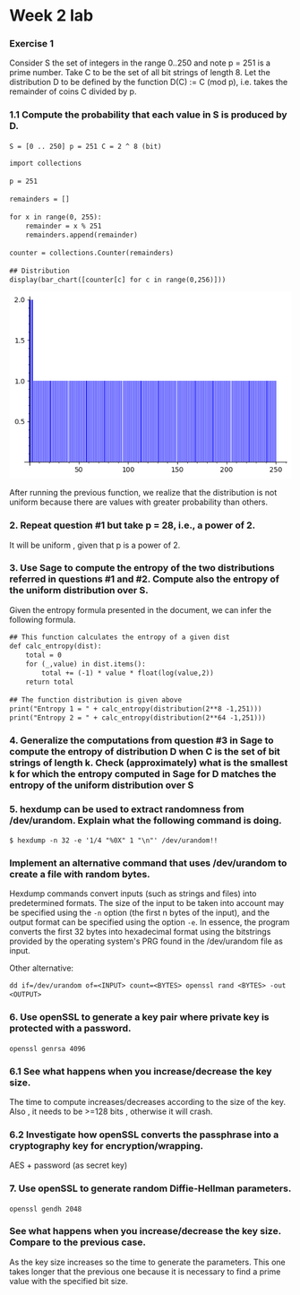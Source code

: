 # Week 2 lab


### Exercise 1

Consider S the set of integers in the range 0..250 and note p = 251 is a prime number. Take C to be the set of
all bit strings of length 8. Let the distribution D to be defined by the function D(C) := C (mod p), i.e. takes the
remainder of coins C divided by p.

### 1.1 Compute the probability that each value in S is produced by D.

``S = [0 .. 250]
p = 251
C = 2 ^ 8 (bit) ``

```
import collections

p = 251

remainders = []

for x in range(0, 255):
    remainder = x % 251
    remainders.append(remainder)
    
counter = collections.Counter(remainders)

## Distribution
display(bar_chart([counter[c] for c in range(0,256)]))

```

![Chart](ex1.png "Chart")

After running the previous function, we realize that the distribution is not uniform because there are values with greater probability than others.

### 2. Repeat question #1 but take p = 28, i.e., a power of 2.

It will be uniform , given that p is a power of 2.


### 3. Use Sage to compute the entropy of the two distributions referred in questions #1 and #2. Compute also the entropy of the uniform distribution over S.

Given the entropy formula presented in the document, we can infer the following formula.

```
## This function calculates the entropy of a given dist
def calc_entropy(dist):
    total = 0
    for (_,value) in dist.items():
        total += (-1) * value * float(log(value,2))
    return total

## The function distribution is given above
print("Entropy 1 = " + calc_entropy(distribution(2**8 -1,251)))
print("Entropy 2 = " + calc_entropy(distribution(2**64 -1,251)))
```

### 4. Generalize the computations from question #3 in Sage to compute the entropy of distribution D when C is the set of bit strings of length k. Check (approximately) what is the smallest k for which the entropy computed in Sage for D matches the entropy of the uniform distribution over S

### 5. hexdump can be used to extract randomness from /dev/urandom. Explain what the following command is doing.

``$ hexdump -n 32 -e '1/4 "%0X" 1 "\n"' /dev/urandom!!``

### Implement an alternative command that uses /dev/urandom to create a file with random bytes.

Hexdump commands convert inputs (such as strings and files) into predetermined formats. The size of the input to be taken into account may be specified using the ``-n`` option (the first n bytes of the input), and the output format can be specified using the option ``-e``. In essence, the program converts the first 32 bytes into hexadecimal format using the bitstrings provided by the operating system's PRG found in the /dev/urandom file as input.

Other alternative:
```
dd if=/dev/urandom of=<INPUT> count=<BYTES> openssl rand <BYTES> -out <OUTPUT>
```

### 6. Use openSSL to generate a key pair where private key is protected with a password.
``openssl genrsa 4096``

### 6.1 See what happens when you increase/decrease the key size.

The time to compute increases/decreases according to the size of the key. Also , it needs to be >=128 bits , otherwise it will crash.

### 6.2 Investigate how openSSL converts the passphrase into a cryptography key for encryption/wrapping.

AES + password (as secret key)


### 7. Use openSSL to generate random Diffie-Hellman parameters.

``openssl gendh 2048``

### See what happens when you increase/decrease the key size. Compare to the previous case.

As the key size increases so the time to generate the parameters. This one takes longer that the previous one because it is necessary to find a prime value with the specified bit size.
